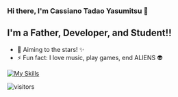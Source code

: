 ### Hi there, I'm Cassiano Tadao Yasumitsu 👋
## I'm a Father, Developer, and Student!!

- 🔭  Aiming to the stars! ✨
- ⚡  Fun fact: I love music, play games, end ALIENS 👽

[![My Skills](https://skillicons.dev/icons?i=js,html,css,go,ruby,python)](https://skillicons.dev)

![visitors](https://visitor-badge.laobi.icu/badge?page_id=cassianotadaoyasumitsu)
